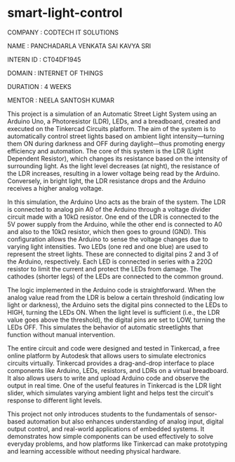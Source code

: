 # smart-light-control
COMPANY : CODTECH IT SOLUTIONS

NAME : PANCHADARLA VENKATA SAI KAVYA SRI

INTERN ID : CT04DF1945

DOMAIN : INTERNET OF THINGS

DURATION : 4 WEEKS

MENTOR : NEELA SANTOSH KUMAR

This project is a simulation of an Automatic Street Light System using an Arduino Uno, a Photoresistor (LDR), LEDs, and a breadboard, created and executed on the Tinkercad Circuits platform. The aim of the system is to automatically control street lights based on ambient light intensity—turning them ON during darkness and OFF during daylight—thus promoting energy efficiency and automation. The core of this system is the LDR (Light Dependent Resistor), which changes its resistance based on the intensity of surrounding light. As the light level decreases (at night), the resistance of the LDR increases, resulting in a lower voltage being read by the Arduino. Conversely, in bright light, the LDR resistance drops and the Arduino receives a higher analog voltage.

In this simulation, the Arduino Uno acts as the brain of the system. The LDR is connected to analog pin A0 of the Arduino through a voltage divider circuit made with a 10kΩ resistor. One end of the LDR is connected to the 5V power supply from the Arduino, while the other end is connected to A0 and also to the 10kΩ resistor, which then goes to ground (GND). This configuration allows the Arduino to sense the voltage changes due to varying light intensities. Two LEDs (one red and one blue) are used to represent the street lights. These are connected to digital pins 2 and 3 of the Arduino, respectively. Each LED is connected in series with a 220Ω resistor to limit the current and protect the LEDs from damage. The cathodes (shorter legs) of the LEDs are connected to the common ground.

The logic implemented in the Arduino code is straightforward. When the analog value read from the LDR is below a certain threshold (indicating low light or darkness), the Arduino sets the digital pins connected to the LEDs to HIGH, turning the LEDs ON. When the light level is sufficient (i.e., the LDR value goes above the threshold), the digital pins are set to LOW, turning the LEDs OFF. This simulates the behavior of automatic streetlights that function without manual intervention.

The entire circuit and code were designed and tested in Tinkercad, a free online platform by Autodesk that allows users to simulate electronics circuits virtually. Tinkercad provides a drag-and-drop interface to place components like Arduino, LEDs, resistors, and LDRs on a virtual breadboard. It also allows users to write and upload Arduino code and observe the output in real time. One of the useful features in Tinkercad is the LDR light slider, which simulates varying ambient light and helps test the circuit's response to different light levels.

This project not only introduces students to the fundamentals of sensor-based automation but also enhances understanding of analog input, digital output control, and real-world applications of embedded systems. It demonstrates how simple components can be used effectively to solve everyday problems, and how platforms like Tinkercad can make prototyping and learning accessible without needing physical hardware.
